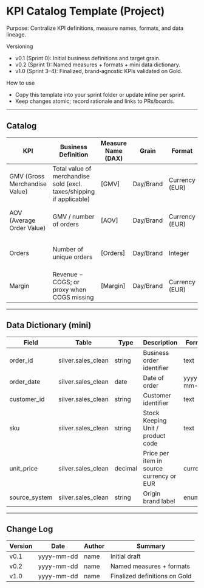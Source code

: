 # KPI Catalog Template (Project)

Purpose: Centralize KPI definitions, measure names, formats, and data lineage.

Versioning
- v0.1 (Sprint 0): Initial business definitions and target grain.
- v0.2 (Sprint 1): Named measures + formats + mini data dictionary.
- v1.0 (Sprint 3–4): Finalized, brand‑agnostic KPIs validated on Gold.

How to use
- Copy this template into your sprint folder or update inline per sprint.
- Keep changes atomic; record rationale and links to PRs/boards.

---

## Catalog

| KPI | Business Definition | Measure Name (DAX) | Grain | Format | Source Tables | Notes |
|---|---|---|---|---|---|---|
| GMV (Gross Merchandise Value) | Total value of merchandise sold (excl. taxes/shipping if applicable) | [GMV] | Day/Brand | Currency (EUR) | bronze.sales_raw → silver.sales_clean → gold.sales_daily | If FX applied, reference fx_rates snapshot/date |
| AOV (Average Order Value) | GMV / number of orders | [AOV] | Day/Brand | Currency (EUR) | same as GMV | Ensure order_count measure uses distinct orders |
| Orders | Number of unique orders | [Orders] | Day/Brand | Integer | same as GMV | Define business key for order uniqueness |
| Margin | Revenue − COGS; or proxy when COGS missing | [Margin] | Day/Brand | Currency (EUR) | gold.sales_daily (+ cogs table or proxy) | If proxy: document assumed rates clearly |

---

## Data Dictionary (mini)

| Field | Table | Type | Description | Format | Example |
|---|---|---|---|---|---|
| order_id | silver.sales_clean | string | Business order identifier | text | 489231-IT |
| order_date | silver.sales_clean | date | Date of order | yyyy-mm-dd | 2025-03-21 |
| customer_id | silver.sales_clean | string | Customer identifier | text | C093842 |
| sku | silver.sales_clean | string | Stock Keeping Unit / product code | text | SHOE-1042 |
| unit_price | silver.sales_clean | decimal | Price per item in source currency or EUR | currency | 59.90 |
| source_system | silver.sales_clean | string | Origin brand label | enum | eurostyle/contoso |

---

## Change Log

| Version | Date | Author | Summary |
|---|---|---|---|
| v0.1 | yyyy-mm-dd | name | Initial draft |
| v0.2 | yyyy-mm-dd | name | Named measures + formats |
| v1.0 | yyyy-mm-dd | name | Finalized definitions on Gold |
